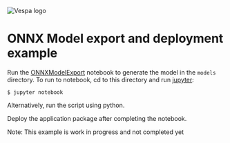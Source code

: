<!-- Copyright Yahoo. Licensed under the terms of the Apache 2.0 license. See LICENSE in the project root. -->

![Vespa logo](https://vespa.ai/assets/vespa-logo-color.png)

# ONNX Model export and deployment example
Run the [ONNXModelExport](ONNXModelExport.ipynb) notebook to generate the model in the `models` directory.
To run to notebook, cd to this directory and run [jupyter](https://jupyter.org/install):

    $ jupyter notebook

Alternatively, run the script using python.

Deploy the application package after completing the notebook.

Note: This example is work in progress and not completed yet
